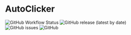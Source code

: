 # AutoClicker

![GitHub Workflow Status](https://img.shields.io/github/workflow/status/michaeldcanady/autoclicker/python-app?style=plastic)
![GitHub release (latest by date)](https://img.shields.io/github/v/release/michaeldcanady/autoclicker?style=plastic)
![GitHub issues](https://img.shields.io/github/issues/michaeldcanady/autoclicker?style=plastic)
![GitHub](https://img.shields.io/github/license/michaeldcanady/autoclicker?style=plastic)

